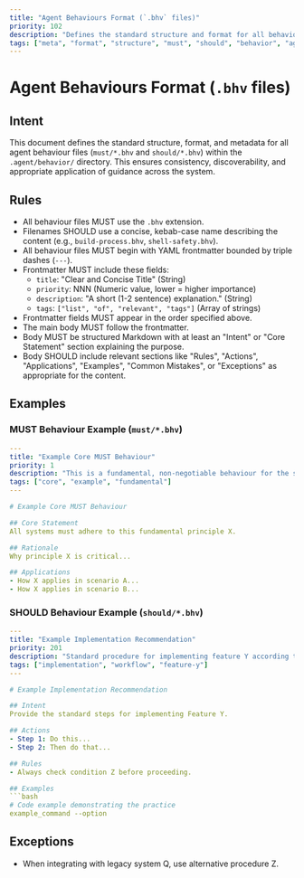 ```yaml
---
title: "Agent Behaviours Format (`.bhv` files)"
priority: 102
description: "Defines the standard structure and format for all behavioral MUST Requirement and SHOULD Recommendation files."
tags: ["meta", "format", "structure", "must", "should", "behavior", "agent"]
---
```


# Agent Behaviours Format (`.bhv` files)

## Intent
This document defines the standard structure, format, and metadata for all agent behaviour files (`must/*.bhv` and `should/*.bhv`) within the `.agent/behavior/` directory. This ensures consistency, discoverability, and appropriate application of guidance across the system.

## Rules
- All behaviour files MUST use the `.bhv` extension.
- Filenames SHOULD use a concise, kebab-case name describing the content (e.g., `build-process.bhv`, `shell-safety.bhv`).
- All behaviour files MUST begin with YAML frontmatter bounded by triple dashes (`---`).
- Frontmatter MUST include these fields:
  - `title`: "Clear and Concise Title" (String)
  - `priority`: NNN (Numeric value, lower = higher importance)
  - `description`: "A short (1-2 sentence) explanation." (String)
  - `tags`: `["list", "of", "relevant", "tags"]` (Array of strings)
- Frontmatter fields MUST appear in the order specified above.
- The main body MUST follow the frontmatter.
- Body MUST be structured Markdown with at least an "Intent" or "Core Statement" section explaining the purpose.
- Body SHOULD include relevant sections like "Rules", "Actions", "Applications", "Examples", "Common Mistakes", or "Exceptions" as appropriate for the content.

## Examples

### MUST Behaviour Example (`must/*.bhv`)
```yaml
---
title: "Example Core MUST Behaviour"
priority: 1
description: "This is a fundamental, non-negotiable behaviour for the system."
tags: ["core", "example", "fundamental"]
---

# Example Core MUST Behaviour

## Core Statement
All systems must adhere to this fundamental principle X.

## Rationale
Why principle X is critical...

## Applications
- How X applies in scenario A...
- How X applies in scenario B...
```

### SHOULD Behaviour Example (`should/*.bhv`)
```yaml
---
title: "Example Implementation Recommendation"
priority: 201
description: "Standard procedure for implementing feature Y according to our needs."
tags: ["implementation", "workflow", "feature-y"]
---

# Example Implementation Recommendation

## Intent
Provide the standard steps for implementing Feature Y.

## Actions
- Step 1: Do this...
- Step 2: Then do that...

## Rules
- Always check condition Z before proceeding.

## Examples
```bash
# Code example demonstrating the practice
example_command --option
```

## Exceptions
- When integrating with legacy system Q, use alternative procedure Z.
